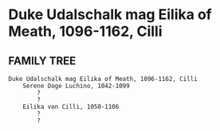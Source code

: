 # Duke Udalschalk mag Eilika of Meath, 1096-1162, Cilli

## FAMILY TREE
```
Duke Udalschalk mag Eilika of Meath, 1096-1162, Cilli
    Serene Doge Luchino, 1042-1099
        ?
        ?
    Eilika von Cilli, 1050-1106
        ?
        ?
```
